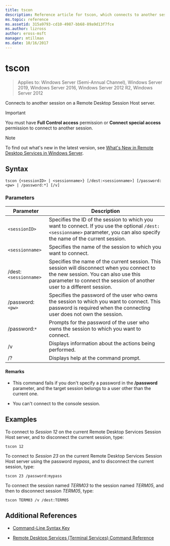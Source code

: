 ```yaml
---
title: tscon
description: Reference article for tscon, which connects to another session on a Remote Desktop Session Host server.
ms.topic: reference
ms.assetid: 315a9793-cd10-4987-bb68-89a9d13f7fce
ms.author: lizross
author: eross-msft
manager: mtillman
ms.date: 10/16/2017
---
```

# tscon

> Applies to: Windows Server (Semi-Annual Channel), Windows Server 2019, Windows Server 2016, Windows Server 2012 R2, Windows Server 2012

Connects to another session on a Remote Desktop Session Host server.

> [!IMPORTANT]
> You must have **Full Control access** permission or **Connect special access** permission to connect to another session.

> [!NOTE]
> To find out what's new in the latest version, see [What's New in Remote Desktop Services in Windows Server](/previous-versions/windows/it-pro/windows-server-2012-r2-and-2012/dn283323(v=ws.11)).

## Syntax

```
tscon {<sessionID> | <sessionname>} [/dest:<sessionname>] [/password:<pw> | /password:*] [/v]
```

### Parameters

| Parameter | Description |
|--|--|
| `<sessionID>` | Specifies the ID of the session to which you want to connect. If you use the optional `/dest:<sessionname>` parameter, you can also specify the name of the current session. |
| `<sessionname>` | Specifies the name of the session to which you want to connect. |
| /dest:`<sessionname>` | Specifies the name of the current session. This session will disconnect when you connect to the new session. You can also use this parameter to connect the session of another user to a different session. |
| /password:`<pw>` | Specifies the password of the user who owns the session to which you want to connect. This password is required when the connecting user does not own the session. |
| /password:`*` | Prompts for the password of the user who owns the session to which you want to connect. |
| /v | Displays information about the actions being performed. |
| /? | Displays help at the command prompt. |

#### Remarks

- This command fails if you don't specify a password in the **/password** parameter, and the target session belongs to a user other than the current one.

- You can't connect to the console session.

## Examples

To connect to *Session 12* on the current Remote Desktop Services Session Host server, and to disconnect the current session, type:

```
tscon 12
```

To connect to *Session 23* on the current Remote Desktop Services Session Host server using the password *mypass*, and to disconnect the current session, type:

```
tscon 23 /password:mypass
```

To connect the session named *TERM03* to the session named *TERM05*, and then to disconnect session *TERM05*, type:

```
tscon TERM03 /v /dest:TERM05
```

## Additional References

- [Command-Line Syntax Key](command-line-syntax-key.md)

- [Remote Desktop Services (Terminal Services) Command Reference](remote-desktop-services-terminal-services-command-reference.md)
